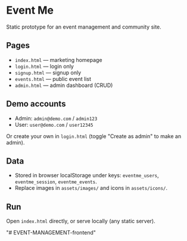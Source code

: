 # Event Me

Static prototype for an event management and community site.

## Pages
- `index.html` — marketing homepage
- `login.html` — login only
- `signup.html` — signup only
- `events.html` — public event list
- `admin.html` — admin dashboard (CRUD)

## Demo accounts
- Admin: `admin@demo.com` / `admin123`
- User: `user@demo.com` / `user12345`

Or create your own in `login.html` (toggle "Create as admin" to make an admin).

## Data
- Stored in browser localStorage under keys: `eventme_users`, `eventme_session`, `eventme_events`.
- Replace images in `assets/images/` and icons in `assets/icons/`.

## Run
Open `index.html` directly, or serve locally (any static server).

"# EVENT-MANAGEMENT-frontend" 
